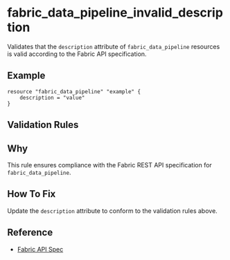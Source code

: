 # fabric_data_pipeline_invalid_description

Validates that the `description` attribute of `fabric_data_pipeline` resources is valid according to the Fabric API specification.

## Example

```hcl
resource "fabric_data_pipeline" "example" {
    description = "value"
}
```

## Validation Rules



## Why

This rule ensures compliance with the Fabric REST API specification for `fabric_data_pipeline`.

## How To Fix

Update the `description` attribute to conform to the validation rules above.

## Reference

- [Fabric API Spec](https://github.com/microsoft/fabric-rest-api-specs/tree/main/dataPipeline/definitions.json)
